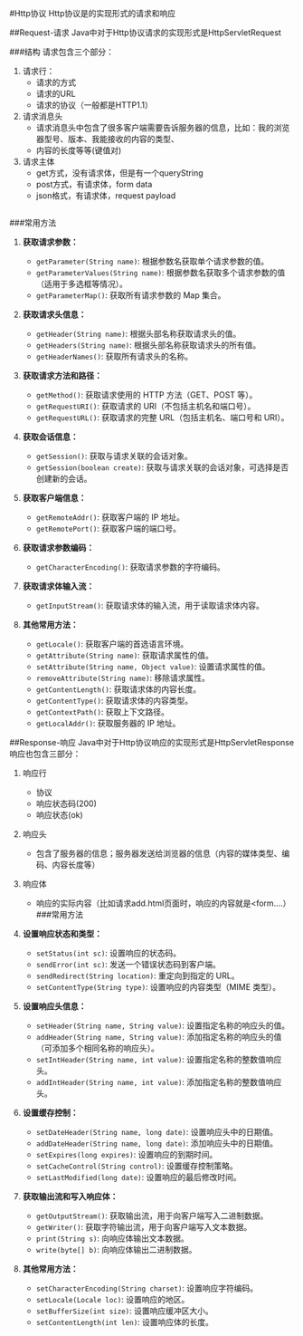 #Http协议
Http协议是的实现形式的请求和响应

##Request-请求
Java中对于Http协议请求的实现形式是HttpServletRequest

###结构
请求包含三个部分： 
1. 请求行：
   *  请求的方式
   *  请求的URL
   *  请求的协议（一般都是HTTP1.1）
2. 请求消息头
   *  请求消息头中包含了很多客户端需要告诉服务器的信息，比如：我的浏览器型号、版本、我能接收的内容的类型、
   *  内容的长度等等(键值对)
3. 请求主体
   * get方式，没有请求体，但是有一个queryString
   * post方式，有请求体，form data
   * json格式，有请求体，request payload
```

```
###常用方法
1. **获取请求参数：**
   - `getParameter(String name)`: 根据参数名获取单个请求参数的值。
   - `getParameterValues(String name)`: 根据参数名获取多个请求参数的值（适用于多选框等情况）。
   - `getParameterMap()`: 获取所有请求参数的 Map 集合。

2. **获取请求头信息：**
   - `getHeader(String name)`: 根据头部名称获取请求头的值。
   - `getHeaders(String name)`: 根据头部名称获取请求头的所有值。
   - `getHeaderNames()`: 获取所有请求头的名称。

3. **获取请求方法和路径：**
   - `getMethod()`: 获取请求使用的 HTTP 方法（GET、POST 等）。
   - `getRequestURI()`: 获取请求的 URI（不包括主机名和端口号）。
   - `getRequestURL()`: 获取请求的完整 URL（包括主机名、端口号和 URI）。

4. **获取会话信息：**
   - `getSession()`: 获取与请求关联的会话对象。
   - `getSession(boolean create)`: 获取与请求关联的会话对象，可选择是否创建新的会话。

5. **获取客户端信息：**
   - `getRemoteAddr()`: 获取客户端的 IP 地址。
   - `getRemotePort()`: 获取客户端的端口号。

6. **获取请求参数编码：**
   - `getCharacterEncoding()`: 获取请求参数的字符编码。

7. **获取请求体输入流：**
   - `getInputStream()`: 获取请求体的输入流，用于读取请求体内容。

8. **其他常用方法：**
   - `getLocale()`: 获取客户端的首选语言环境。
   - `getAttribute(String name)`: 获取请求属性的值。
   - `setAttribute(String name, Object value)`: 设置请求属性的值。
   - `removeAttribute(String name)`: 移除请求属性。
   - `getContentLength()`: 获取请求体的内容长度。
   - `getContentType()`: 获取请求体的内容类型。
   - `getContextPath()`: 获取上下文路径。
   - `getLocalAddr()`: 获取服务器的 IP 地址。

##Response-响应
Java中对于Http协议响应的实现形式是HttpServletResponse
响应也包含三部分： 
1. 响应行
   * 协议 
   * 响应状态码(200)
   * 响应状态(ok)
2. 响应头
   * 包含了服务器的信息；服务器发送给浏览器的信息（内容的媒体类型、编码、内容长度等）
3. 响应体
   * 响应的实际内容（比如请求add.html页面时，响应的内容就是<html><head><body><form....）
###常用方法
1. **设置响应状态和类型：**
   - `setStatus(int sc)`: 设置响应的状态码。
   - `sendError(int sc)`: 发送一个错误状态码到客户端。
   - `sendRedirect(String location)`: 重定向到指定的 URL。
   - `setContentType(String type)`: 设置响应的内容类型（MIME 类型）。

2. **设置响应头信息：**
   - `setHeader(String name, String value)`: 设置指定名称的响应头的值。
   - `addHeader(String name, String value)`: 添加指定名称的响应头的值（可添加多个相同名称的响应头）。
   - `setIntHeader(String name, int value)`: 设置指定名称的整数值响应头。
   - `addIntHeader(String name, int value)`: 添加指定名称的整数值响应头。

3. **设置缓存控制：**
   - `setDateHeader(String name, long date)`: 设置响应头中的日期值。
   - `addDateHeader(String name, long date)`: 添加响应头中的日期值。
   - `setExpires(long expires)`: 设置响应的到期时间。
   - `setCacheControl(String control)`: 设置缓存控制策略。
   - `setLastModified(long date)`: 设置响应的最后修改时间。

4. **获取输出流和写入响应体：**
   - `getOutputStream()`: 获取输出流，用于向客户端写入二进制数据。
   - `getWriter()`: 获取字符输出流，用于向客户端写入文本数据。
   - `print(String s)`: 向响应体输出文本数据。
   - `write(byte[] b)`: 向响应体输出二进制数据。

5. **其他常用方法：**
   - `setCharacterEncoding(String charset)`: 设置响应字符编码。
   - `setLocale(Locale loc)`: 设置响应的地区。
   - `setBufferSize(int size)`: 设置响应缓冲区大小。
   - `setContentLength(int len)`: 设置响应体的长度。
